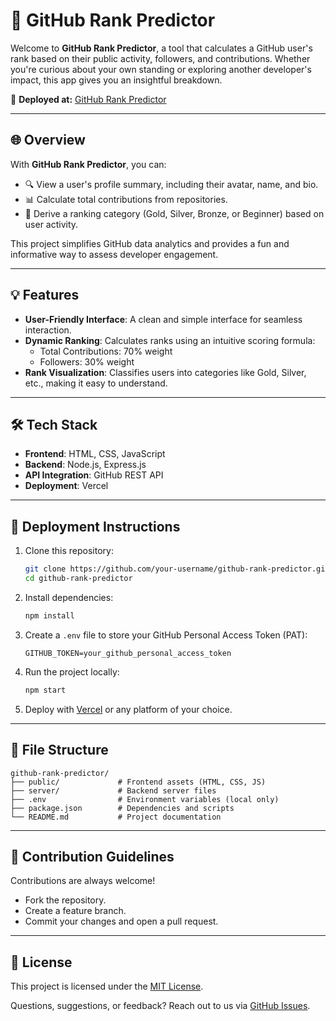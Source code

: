 # 🌟 GitHub Rank Predictor

Welcome to **GitHub Rank Predictor**, a tool that calculates a GitHub user's rank based on their public activity, followers, and contributions. Whether you're curious about your own standing or exploring another developer's impact, this app gives you an insightful breakdown.

🚀 **Deployed at:** [GitHub Rank Predictor](https://github-rank-predictor.vercel.app)

---

## 🌐 Overview

With **GitHub Rank Predictor**, you can:  
- 🔍 View a user's profile summary, including their avatar, name, and bio.  
- 📊 Calculate total contributions from repositories.  
- 🌟 Derive a ranking category (Gold, Silver, Bronze, or Beginner) based on user activity.  

This project simplifies GitHub data analytics and provides a fun and informative way to assess developer engagement.

---

## 💡 Features

- **User-Friendly Interface**: A clean and simple interface for seamless interaction.  
- **Dynamic Ranking**: Calculates ranks using an intuitive scoring formula:
  - Total Contributions: 70% weight  
  - Followers: 30% weight  
- **Rank Visualization**: Classifies users into categories like Gold, Silver, etc., making it easy to understand.  

---

## 🛠️ Tech Stack

- **Frontend**: HTML, CSS, JavaScript  
- **Backend**: Node.js, Express.js  
- **API Integration**: GitHub REST API  
- **Deployment**: Vercel  

---

## 🚀 Deployment Instructions

1. Clone this repository:
   ```bash
   git clone https://github.com/your-username/github-rank-predictor.git
   cd github-rank-predictor
   ```

2. Install dependencies:
   ```bash
   npm install
   ```

3. Create a `.env` file to store your GitHub Personal Access Token (PAT):
   ```env
   GITHUB_TOKEN=your_github_personal_access_token
   ```

4. Run the project locally:
   ```bash
   npm start
   ```

5. Deploy with [Vercel](https://vercel.com) or any platform of your choice.

---

## 📂 File Structure

```
github-rank-predictor/
├── public/             # Frontend assets (HTML, CSS, JS)
├── server/             # Backend server files
├── .env                # Environment variables (local only)
├── package.json        # Dependencies and scripts
└── README.md           # Project documentation
```

---


## 🙌 Contribution Guidelines

Contributions are always welcome!  
- Fork the repository.  
- Create a feature branch.  
- Commit your changes and open a pull request.  

---

## 📜 License

This project is licensed under the [MIT License](LICENSE).

Questions, suggestions, or feedback? Reach out to us via [GitHub Issues](https://github.com/your-username/github-rank-predictor/issues).
